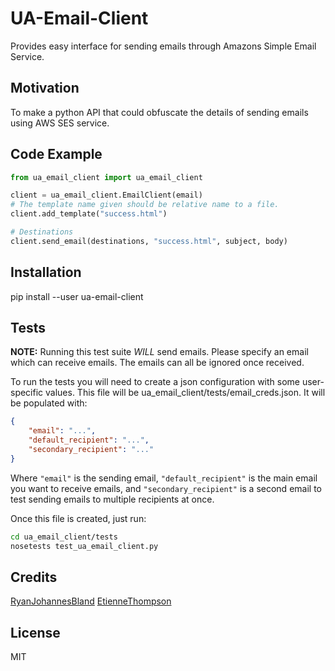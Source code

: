 # UA-Email-Client

Provides easy interface for sending emails through Amazons Simple Email Service.

## Motivation

To make a python API that could obfuscate the details of sending emails using AWS SES service.

## Code Example

```python
from ua_email_client import ua_email_client

client = ua_email_client.EmailClient(email)
# The template name given should be relative name to a file.
client.add_template("success.html")

# Destinations 
client.send_email(destinations, "success.html", subject, body)
```

## Installation

pip install --user ua-email-client

## Tests

**NOTE:** Running this test suite *WILL* send emails. Please specify an email which can receive emails. The emails can all be ignored once received.

To run the tests you will need to create a json configuration with some user-specific values. This file will be ua_email_client/tests/email_creds.json. It will be populated with:
```json
{
    "email": "...",
    "default_recipient": "...",
    "secondary_recipient": "..."
}
```

Where `"email"` is the sending email, `"default_recipient"` is the main email you want to receive emails, and `"secondary_recipient"` is a second email to test sending emails to multiple recipients at once.

Once this file is created, just run:
```bash
cd ua_email_client/tests
nosetests test_ua_email_client.py
```

## Credits

[RyanJohannesBland](https://github.com/RyanJohannesBland)
[EtienneThompson](https://github.com/EtienneThompson)

## License

MIT
